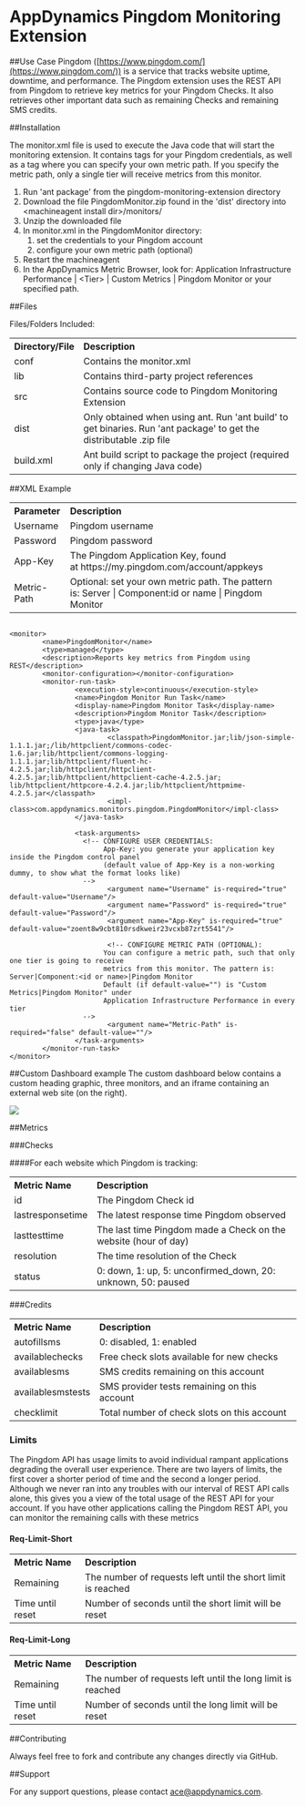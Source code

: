 # AppDynamics Pingdom Monitoring Extension

##Use Case
Pingdom ([https://www.pingdom.com/](https://www.pingdom.com/)) is a service that tracks website uptime, 
downtime, and performance. The Pingdom extension uses the REST API from Pingdom to retrieve key
metrics for your Pingdom Checks. It also retrieves other important data 
such as remaining Checks and remaining SMS credits.


##Installation

The monitor.xml file is used to execute the Java code that will start the monitoring extension. It contains
tags for your Pingdom credentials, as well as a tag where you can specify your own metric
path. If you specify the metric path, only a single tier will receive metrics from this
monitor.  

1. Run 'ant package' from the pingdom-monitoring-extension directory
2. Download the file PingdomMonitor.zip found in the 'dist' directory into \<machineagent install dir\>/monitors/
3. Unzip the downloaded file
4. In monitor.xml in the PingdomMonitor directory:
    1.  set the credentials to your Pingdom account
    2.  configure your own metric path (optional)
5. Restart the machineagent
6. In the AppDynamics Metric Browser, look for: Application Infrastructure Performance  | \<Tier\> | Custom Metrics | Pingdom Monitor or your specified path.

##Files

Files/Folders Included:

<table><tbody>
<tr>
<th align = 'left'> Directory/File </th>
<th align = 'left'> Description </th>
</tr>
<tr>
<td class='confluenceTd'> conf </td>
<td class='confluenceTd'> Contains the monitor.xml </td>
</tr>
<tr>
<td class='confluenceTd'> lib </td>
<td class='confluenceTd'> Contains third-party project references </td>
</tr>
<tr>
<td class='confluenceTd'> src </td>
<td class='confluenceTd'> Contains source code to Pingdom Monitoring Extension </td>
</tr>
<tr>
<td class='confluenceTd'> dist </td>
<td class='confluenceTd'> Only obtained when using ant. Run 'ant build' to get binaries. Run 'ant package' to get the distributable .zip file </td>
</tr>
<tr>
<td class='confluenceTd'> build.xml </td>
<td class='confluenceTd'> Ant build script to package the project (required only if changing Java code) </td>
</tr>
</tbody>
</table>


##XML Example
<table>
<th align = 'left'> Parameter </th>
<th align = 'left'> Description </th>
<tr>
<td>Username
</td>
<td>Pingdom username
</td>
</tr>
<tr>
<td>Password
</td>
<td>Pingdom password
</td>
</tr>
<tr>
<td>App-Key
</td>
<td>The Pingdom Application Key, found at https://my.pingdom.com/account/appkeys
</td>
</tr>
<tr>
<td>Metric-Path
</td>
<td>Optional: set your own metric path. The pattern is: Server | Component:id or name | Pingdom Monitor 
</td>
</tr>
</table>

~~~~

<monitor>
        <name>PingdomMonitor</name>
        <type>managed</type>
        <description>Reports key metrics from Pingdom using REST</description>
        <monitor-configuration></monitor-configuration>
        <monitor-run-task>
                <execution-style>continuous</execution-style>
                <name>Pingdom Monitor Run Task</name>
                <display-name>Pingdom Monitor Task</display-name>
                <description>Pingdom Monitor Task</description>
                <type>java</type>
                <java-task>
                        <classpath>PingdomMonitor.jar;lib/json-simple-1.1.1.jar;/lib/httpclient/commons-codec-1.6.jar;lib/httpclient/commons-logging-1.1.1.jar;lib/httpclient/fluent-hc-4.2.5.jar;lib/httpclient/httpclient-4.2.5.jar;lib/httpclient/httpclient-cache-4.2.5.jar; lib/httpclient/httpcore-4.2.4.jar;lib/httpclient/httpmime-4.2.5.jar</classpath>
                        <impl-class>com.appdynamics.monitors.pingdom.PingdomMonitor</impl-class>
                </java-task>
 
                <task-arguments>
                  <!-- CONFIGURE USER CREDENTIALS:
                       App-Key: you generate your application key inside the Pingdom control panel
                       (default value of App-Key is a non-working dummy, to show what the format looks like)
                  -->
                        <argument name="Username" is-required="true" default-value="Username"/>
                        <argument name="Password" is-required="true" default-value="Password"/>
                        <argument name="App-Key" is-required="true" default-value="zoent8w9cbt810rsdkweir23vcxb87zrt5541"/>
 
                        <!-- CONFIGURE METRIC PATH (OPTIONAL):
                       You can configure a metric path, such that only one tier is going to receive
                       metrics from this monitor. The pattern is: Server|Component:<id or name>|Pingdom Monitor
                       Default (if default-value="") is "Custom Metrics|Pingdom Monitor" under 
                       Application Infrastructure Performance in every tier
                  -->
                        <argument name="Metric-Path" is-required="false" default-value=""/>
                </task-arguments>
        </monitor-run-task>
</monitor>

~~~~

##Custom Dashboard example
The custom dashboard below contains a custom heading graphic, three monitors, and an iframe containing an 
external web site (on the right).


![](images/pingdom_01.png)

##Metrics

###Checks

####For each website which Pingdom is tracking:


<table><tbody>
<tr>
<th align = 'left'> Metric Name </th>
<th align = 'left'> Description </th>
</tr>
<tr>
<td class='confluenceTd'> id </td>
<td class='confluenceTd'> The Pingdom Check id </td>
</tr>
<tr>
<td class='confluenceTd'> lastresponsetime </td>
<td class='confluenceTd'> The latest response time Pingdom observed </td>
</tr>
<tr>
<td class='confluenceTd'> lasttesttime </td>
<td class='confluenceTd'> The last time Pingdom made a Check on the website (hour of day) </td>
</tr>
<tr>
<td class='confluenceTd'> resolution </td>
<td class='confluenceTd'> The time resolution of the Check </td>
</tr>
<tr>
<td class='confluenceTd'> status </td>
<td class='confluenceTd'> 0: down, 1: up, 5: unconfirmed_down, 20: unknown, 50: paused </td>
</tr>
</tbody>
</table>


###Credits


<table><tbody>
<tr>
<th align = 'left'> Metric Name </th>
<th align = 'left'> Description </th>
</tr>
<tr>
<td class='confluenceTd'> autofillsms </td>
<td class='confluenceTd'> 0: disabled, 1: enabled </td>
</tr>
<tr>
<td class='confluenceTd'> availablechecks </td>
<td class='confluenceTd'> Free check slots available for new checks </td>
</tr>
<tr>
<td class='confluenceTd'> availablesms </td>
<td class='confluenceTd'> SMS credits remaining on this account </td>
</tr>
<tr>
<td class='confluenceTd'> availablesmstests </td>
<td class='confluenceTd'> SMS provider tests remaining on this account </td>
</tr>
<tr>
<td class='confluenceTd'> checklimit </td>
<td class='confluenceTd'> Total number of check slots on this account </td>
</tr>
</tbody>
</table>



### Limits

The Pingdom API has usage limits to avoid individual rampant applications degrading the overall user experience. There are two layers of limits, the first cover a shorter period of time and the second a longer period. Although we never ran into any troubles with our interval of REST API calls alone, this gives you a view of the total usage of the REST API for your account. If you have other applications calling the Pingdom REST API, you can monitor the remaining calls with these metrics

#### Req-Limit-Short

<table><tbody>
<tr>
<th align = 'left'> Metric Name </th>
<th align = 'left'> Description </th>
</tr>
<tr>
<td class='confluenceTd'> Remaining </td>
<td class='confluenceTd'> The number of requests left until the short limit is reached </td>
</tr>
<tr>
<td class='confluenceTd'> Time until reset </td>
<td class='confluenceTd'> Number of seconds until the short limit will be reset </td>
</tr>
</tbody>
</table>

#### Req-Limit-Long

<table><tbody>
<tr>
<th align = 'left'> Metric Name </th>
<th align = 'left'> Description </th>
</tr>
<tr>
<td class='confluenceTd'> Remaining </td>
<td class='confluenceTd'> The number of requests left until the long limit is reached </td>
</tr>
<tr>
<td class='confluenceTd'> Time until reset </td>
<td class='confluenceTd'> Number of seconds until the long limit will be reset </td>
</tr>
</tbody>
</table>

##Contributing

Always feel free to fork and contribute any changes directly via GitHub.


##Support

For any support questions, please contact ace@appdynamics.com.
